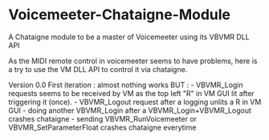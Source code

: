 # Voicemeeter-Chataigne-Module
A Chataigne module to be a master of Voicemeeter using its VBVMR DLL API

As the MIDI remote control in voicemeeter seems to have problems, here is a try to use the VM DLL API to control it via chataigne.

Version 0.0
	First iteration :
		almost nothing works BUT : 
			- VBVMR_Login requests seems to be received by VM as the top left "R" in VM GUI lit after triggering it (once).
			- VBVMR_Logout request after a logging unlits a R in VM GUI
			- doing another VBVMR_Login after a VBVMR_Login+VBVMR_Logout crashes chataigne
			- sending VBVMR_RunVoicemeeter or VBVMR_SetParameterFloat crashes chataigne everytime
